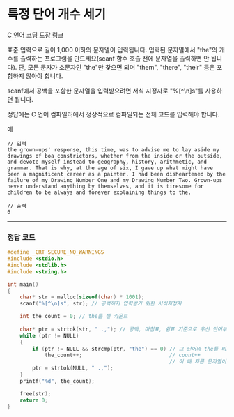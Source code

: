 #  특정 단어 개수 세기

[C 언어 코딩 도장 링크](https://dojang.io/mod/quiz/review.php?attempt=875851&cmid=383)

표준 입력으로 길이 1,000 이하의 문자열이 입력됩니다. 입력된 문자열에서 "the"의 개수를 출력하는 프로그램을 만드세요(scanf 함수 호출 전에 문자열을 출력하면 안 됩니다). 단, 모든 문자가 소문자인 "the"만 찾으면 되며 "them", "there", "their" 등은 포함하지 않아야 합니다.

scanf에서 공백을 포함한 문자열을 입력받으려면 서식 지정자로 "%[^\n&#93;s"를 사용하면 됩니다.

정답에는 C 언어 컴파일러에서 정상적으로 컴파일되는 전체 코드를 입력해야 합니다.

예

```
// 입력
the grown-ups' response, this time, was to advise me to lay aside my drawings of boa constrictors, whether from the inside or the outside, and devote myself instead to geography, history, arithmetic, and grammar. That is why, at the age of six, I gave up what might have been a magnificent career as a painter. I had been disheartened by the failure of my Drawing Number One and my Drawing Number Two. Grown-ups never understand anything by themselves, and it is tiresome for children to be always and forever explaining things to the.
```

```
// 출력
6
```

---

### 정답 코드

```c
#define _CRT_SECURE_NO_WARNINGS
#include <stdio.h>
#include <stdlib.h>
#include <string.h>

int main()
{
    char* str = malloc(sizeof(char) * 1001);
    scanf("%[^\n]s", str); // 공백까지 입력받기 위한 서식지정자

    int the_count = 0; // the를 셀 카운트
    
    char* ptr = strtok(str, " .,"); // 공백, 마침표, 쉼표 기준으로 우선 단어부터 자름
    while (ptr != NULL)
    {
        if (ptr != NULL && strcmp(ptr, "the") == 0) // 그 단어와 the를 비교해서 일치하면
            the_count++;                            // count++
                                                    // 이 때 자른 문자열이 NULL일 수 있으므로 꼭 제외시켜                                                        주어야 한다.
        ptr = strtok(NULL, " .,");
    }
    printf("%d", the_count);

    free(str);
    return 0;
}
```

